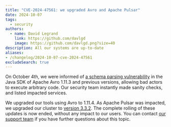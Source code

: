 ```yaml
---
title: "CVE-2024-47561: we upgraded Avro and Apache Pulsar"
date: 2024-10-07
tags:
  - security
authors:
  - name: David Legrand
    link: https://github.com/davlgd
    image: https://github.com/davlgd.png?size=40
description: All our systems are up-to-date
aliases:
- /changelog/2024-10-07-cve-2024-47561
excludeSearch: true
---
```


On October 4th, we were informed of [a schema parsing vulnerability](https://nvd.nist.gov/vuln/detail/CVE-2024-47561) in the Java SDK of Apache Avro 1.11.3 and previous versions, allowing bad actors to execute arbitrary code. Our security team instantly made sanity checks, and listed impacted services.

We upgraded our tools using Avro to 1.11.4. As Apache Pulsar was impacted, we upgraded our cluster to [version 3.3.2](https://github.com/apache/pulsar/releases/tag/v3.3.2). The complete rolling of these updates is now ended, without any impact to our users. You can contact [our support team](https://console.clever-cloud.com/ticket-center-choice) if you have further questions about this topic.